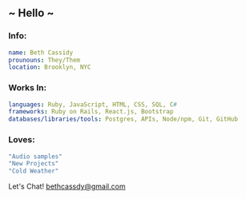 ## ~ Hello ~

### Info:
```yaml
name: Beth Cassidy
prounouns: They/Them
location: Brooklyn, NYC

```
### Works In:
```yaml
languages: Ruby, JavaScript, HTML, CSS, SQL, C#
frameworks: Ruby on Rails, React.js, Bootstrap
databases/libraries/tools: Postgres, APIs, Node/npm, Git, GitHub
```
### Loves:
```yaml
"Audio samples"
"New Projects"
"Cold Weather" 
```
   
Let's Chat! bethcassdy@gmail.com






